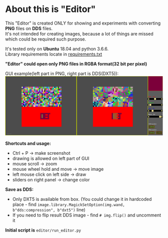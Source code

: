 # About this is "Editor"

This "Editor" is created ONLY for showing and experiments with converting **PNG** files on **DDS** files.
<br>
It's not intended for creating images, because a lot of things are missed which could be required such purpose.

It's tested only on **Ubuntu** 18.04 and python 3.6.6.
<br>
Library requirements locate in [requirements.txt](requirements.txt)

**"Editor" could open only PNG files in RGBA format(32 bit per pixel)**

GUI example(left part in PNG, right part is DDS(DXT5)):
![editor window](images_for_README/screen_example.png)

**Shortcuts and usage:**
- Ctrl + P -> make screenshot
- drawing is allowed on left part of GUI
- mouse scroll -> zoom
- mouse wheel hold and move -> move image
- left mouse click on left side -> draw
- sliders on right panel -> change color

**Save as DDS:**<br>
- Only DXT5 is available from box. (You could change it in hardcoded place - find `image.library.MagickSetOption(img.wand, b"dds:compression", b"dxt5")` line)
- If you need to flip result DDS image - find `# img.flip()` and uncomment it

**Initial script is** `editor/run_editor.py`
